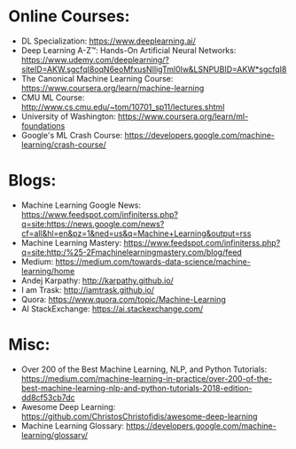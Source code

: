 # Online Courses: 

- DL Specialization: https://www.deeplearning.ai/
- Deep Learning A-Z™: Hands-On Artificial Neural Networks: https://www.udemy.com/deeplearning/?siteID=AKW.sgcfqI8oqN6eoMfxusNIligTml0Iw&LSNPUBID=AKW*sgcfqI8
- The Canonical Machine Learning Course: https://www.coursera.org/learn/machine-learning
- CMU ML Course: http://www.cs.cmu.edu/~tom/10701_sp11/lectures.shtml
- University of Washington: https://www.coursera.org/learn/ml-foundations
- Google's ML Crash Course: https://developers.google.com/machine-learning/crash-course/

# Blogs:

- Machine Learning Google News: https://www.feedspot.com/infiniterss.php?q=site:https://news.google.com/news?cf=all&hl=en&pz=1&ned=us&q=Machine+Learning&output=rss
- Machine Learning Mastery: https://www.feedspot.com/infiniterss.php?q=site:http:/%25-2Fmachinelearningmastery.com/blog/feed
- Medium: https://medium.com/towards-data-science/machine-learning/home
- Andej Karpathy: http://karpathy.github.io/
- I am Trask: http://iamtrask.github.io/
- Quora: https://www.quora.com/topic/Machine-Learning
- AI StackExchange: https://ai.stackexchange.com/


# Misc:

- Over 200 of the Best Machine Learning, NLP, and Python Tutorials:  https://medium.com/machine-learning-in-practice/over-200-of-the-best-machine-learning-nlp-and-python-tutorials-2018-edition-dd8cf53cb7dc
- Awesome Deep Learning: https://github.com/ChristosChristofidis/awesome-deep-learning
- Machine Learning Glossary: https://developers.google.com/machine-learning/glossary/
